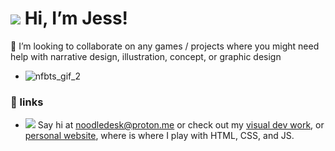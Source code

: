 # ![](https://64.media.tumblr.com/tumblr_lngpm936rJ1qfel73.gif) Hi, I’m Jess!
💞️ I’m looking to collaborate on any games / projects where you might need help with narrative design, illustration, concept, or graphic design  
- ![nfbts_gif_2](https://user-images.githubusercontent.com/45234915/171012675-1d752589-55ce-4e55-baab-e2883d28643a.gif)
### 🌱 links
- ![](https://64.media.tumblr.com/95e390d472c611e6fee346eafbeb2c8b/tumblr_inline_mqbdqbToPd1qz4rgp.gif) Say hi at noodledesk@proton.me or check out my [visual dev work](https://jessicale.netlify.app), or [personal website](https://noodledesk.neocities.org), where is where I play with HTML, CSS, and JS.

<!---
jessica-le/jessica-le is a ✨ special ✨ repository because its `README.md` (this file) appears on your GitHub profile.
You can click the Preview link to take a look at your changes.
--->
